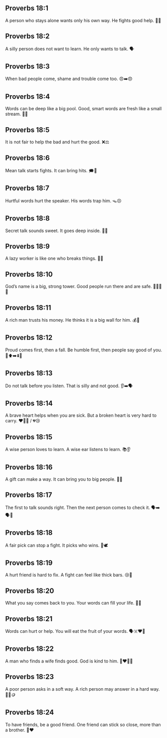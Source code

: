 ## Proverbs 18:1
A person who stays alone wants only his own way. He fights good help. 🚪🙅
## Proverbs 18:2
A silly person does not want to learn. He only wants to talk. 🗣️
## Proverbs 18:3
When bad people come, shame and trouble come too. 😠➡️😞
## Proverbs 18:4
Words can be deep like a big pool. Good, smart words are fresh like a small stream. 💬💧
## Proverbs 18:5
It is not fair to help the bad and hurt the good. ❌⚖️
## Proverbs 18:6
Mean talk starts fights. It can bring hits. 🗯️👊
## Proverbs 18:7
Hurtful words hurt the speaker. His words trap him. 🪤😣
## Proverbs 18:8
Secret talk sounds sweet. It goes deep inside. 🤫🍬
## Proverbs 18:9
A lazy worker is like one who breaks things. 🛌💥
## Proverbs 18:10
God’s name is a big, strong tower. Good people run there and are safe. 🏰🏃‍♂️🙏
## Proverbs 18:11
A rich man trusts his money. He thinks it is a big wall for him. 💰🧱
## Proverbs 18:12
Proud comes first, then a fall. Be humble first, then people say good of you. 🙂⬆️➡️⬇️🙂
## Proverbs 18:13
Do not talk before you listen. That is silly and not good. 👂➡️🗣️
## Proverbs 18:14
A brave heart helps when you are sick. But a broken heart is very hard to carry. ❤️💪🤒 / 💔😢
## Proverbs 18:15
A wise person loves to learn. A wise ear listens to learn. 📚👂
## Proverbs 18:16
A gift can make a way. It can bring you to big people. 🎁🚪
## Proverbs 18:17
The first to talk sounds right. Then the next person comes to check it. 🗣️➡️🗣️🔎
## Proverbs 18:18
A fair pick can stop a fight. It picks who wins. 🎲🕊️
## Proverbs 18:19
A hurt friend is hard to fix. A fight can feel like thick bars. 😢🚫
## Proverbs 18:20
What you say comes back to you. Your words can fill your life. 🔄💬
## Proverbs 18:21
Words can hurt or help. You will eat the fruit of your words. 🗣️☠️❤️🍎
## Proverbs 18:22
A man who finds a wife finds good. God is kind to him. 👩‍❤️‍👨🙏
## Proverbs 18:23
A poor person asks in a soft way. A rich person may answer in a hard way. 🧍‍♂️🪙
## Proverbs 18:24
To have friends, be a good friend. One friend can stick so close, more than a brother. 🤝❤️
